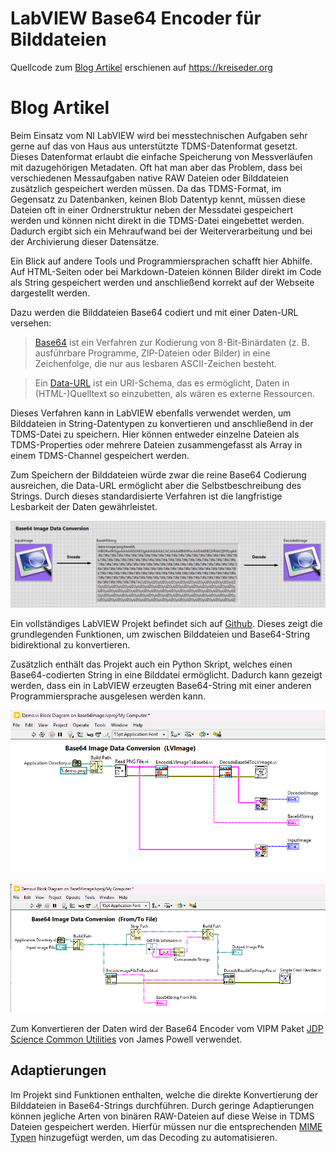 # LabVIEW Base64 Encoder für Bilddateien

Quellcode zum [Blog Artikel](https://kreiseder.org/2025/01/labview-base64-encoder-bilddateien) erschienen auf https://kreiseder.org


# Blog Artikel

Beim Einsatz vom NI LabVIEW wird bei messtechnischen Aufgaben sehr gerne auf das von Haus aus unterstützte TDMS-Datenformat gesetzt. Dieses Datenformat erlaubt die einfache Speicherung von Messverläufen mit dazugehörigen Metadaten. Oft hat man aber das Problem, dass bei verschiedenen Messaufgaben native RAW Dateien oder Bilddateien zusätzlich gespeichert werden müssen. Da das TDMS-Format, im Gegensatz zu Datenbanken, keinen Blob Datentyp kennt, müssen diese Dateien oft in einer Ordnerstruktur neben der Messdatei gespeichert werden und können nicht direkt in die TDMS-Datei eingebettet werden. Dadurch ergibt sich ein Mehraufwand bei der Weiterverarbeitung und bei der Archivierung dieser Datensätze.

Ein Blick auf andere Tools und Programmiersprachen schafft hier Abhilfe. Auf HTML-Seiten oder bei Markdown-Dateien können Bilder direkt im Code als String gespeichert werden und anschließend korrekt auf der Webseite dargestellt werden.

Dazu werden die Bilddateien Base64 codiert und mit einer Daten-URL versehen:

> [Base64](https://de.wikipedia.org/wiki/Base64) ist ein Verfahren zur Kodierung von 8-Bit-Binärdaten (z. B. ausführbare Programme, ZIP-Dateien oder Bilder) in eine Zeichenfolge, die nur aus lesbaren ASCII-Zeichen besteht.

> Ein [Data-URL](https://de.wikipedia.org/wiki/Data-URL) ist ein URI-Schema, das es ermöglicht, Daten in (HTML-)Quelltext so einzubetten, als wären es externe Ressourcen.

Dieses Verfahren kann in LabVIEW ebenfalls verwendet werden, um Bilddateien in String-Datentypen zu konvertieren und anschließend in der TDMS-Datei zu speichern. Hier können entweder einzelne Dateien als TDMS-Properties oder mehrere Dateien zusammengefasst als Array in einem TDMS-Channel gespeichert werden. 

Zum Speichern der Bilddateien würde zwar die reine Base64 Codierung ausreichen, die Data-URL ermöglicht aber die Selbstbeschreibung des Strings. Durch dieses standardisierte Verfahren ist die langfristige Lesbarkeit der Daten gewährleistet.


![Frontpanel](docs/Frontpanel.png)


Ein vollständiges LabVIEW Projekt befindet sich auf [Github](https://github.com/matrixx567/LabView_Blog_Base64Image.git). Dieses zeigt die grundlegenden Funktionen, um zwischen Bilddateien und Base64-String bidirektional zu konvertieren.

Zusätzlich enthält das Projekt auch ein Python Skript, welches einen Base64-codierten String in eine Bilddatei ermöglicht. Dadurch kann gezeigt werden, dass ein in LabVIEW erzeugten Base64-String mit einer anderen Programmiersprache ausgelesen werden kann.


![Frontpanel](docs/BD_LvImage_Conversion.png)

![Frontpanel](docs/BD_FileConversion.png)

Zum Konvertieren der Daten wird der Base64 Encoder vom VIPM Paket [JDP Science Common Utilities](https://www.vipm.io/package/jdp_science_lib_common_utilities/) von James Powell verwendet.


## Adaptierungen

Im Projekt sind Funktionen enthalten, welche die direkte Konvertierung der Bilddateien in Base64-Strings durchführen. Durch geringe Adaptierungen können jegliche Arten von binären RAW-Dateien auf diese Weise in TDMS Dateien gespeichert werden. Hierfür müssen nur die entsprechenden  [MIME Typen](https://de.wikipedia.org/wiki/Internet_Media_Type) hinzugefügt werden, um das Decoding zu automatisieren.
